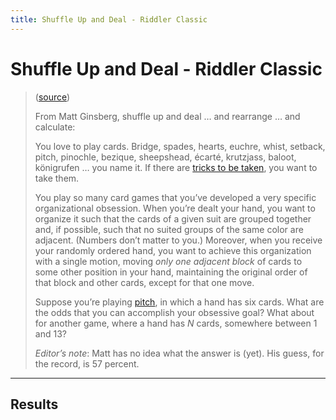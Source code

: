 ```yaml
---
title: Shuffle Up and Deal - Riddler Classic
---
```


# Shuffle Up and Deal - Riddler Classic

> ([source](https://fivethirtyeight.com/features/who-will-capture-the-most-james-bonds/))
>
> From Matt Ginsberg, shuffle up and deal … and rearrange … and calculate:
> 
> You love to play cards. Bridge, spades, hearts, euchre, whist, setback, pitch,
> pinochle, bezique, sheepshead, écarté, krutzjass, baloot, königrufen … you name
> it. If there are [tricks to be taken](https://en.wikipedia.org/wiki/Trick-taking_game),
> you want to take them.
> 
> You play so many card games that you’ve developed a very specific organizational
> obsession. When you’re dealt your hand, you want to organize it such that the
> cards of a given suit are grouped together and, if possible, such that no suited
> groups of the same color are adjacent. (Numbers don’t matter to you.) Moreover,
> when you receive your randomly ordered hand, you want to achieve this organization
> with a single motion, moving _only one adjacent block_ of cards to some other
> position in your hand, maintaining the original order of that block and other
> cards, except for that one move.
> 
> Suppose you’re playing [pitch](https://www.pagat.com/allfours/pitch.html),
> in which a hand has six cards. What are the odds that you can accomplish your
> obsessive goal? What about for another game, where a hand has _N_ cards,
> somewhere between 1 and 13?
> 
> _Editor’s note_: Matt has no idea what the answer is (yet). His guess, for the
> record, is 57 percent.

---

## Results

<div id="running-status"></div>
<ul id="odds-results"></ul>

<button id="get-sample" style="display: none">Deal out random hand</button>
<br>
<button id="get-winning" style="display: none">Deal out winning hand</button>
<br><input type="number" id="num" style="display: none" min="2" value="6" />
<div id="sample-hand"></div>
<div id="container" style="width: 75%;">
    <canvas id="canvas"></canvas>
</div>


<script src="https://cdnjs.cloudflare.com/ajax/libs/Chart.js/2.7.3/Chart.bundle.min.js"></script>
<script>
    document.addEventListener('DOMContentLoaded', function() {
        var color = Chart.helpers.color;
        var ctx = document.getElementById('canvas').getContext('2d');
        let odds_results_list = document.getElementById('odds-results');
        let running_status = document.getElementById('running-status');

        function appendOddsResult(str) {
            let li = document.createElement('li');
            li.innerHTML = str;
            odds_results_list.appendChild(li);
        }

        var worker = new Worker('{{ "assets/javascript/shuffle-up-and-deal-worker.js" | relative_url }}');

        let hand_sizes = [13, 12, 11, 10, 9, 8, 7, 6, 5, 4, 3, 2, 1];
        let hand_size_labels = hand_sizes.slice(0).map(String);
        hand_size_labels.reverse();

        let current_hand_size = hand_sizes.pop();

        running_status.innerHTML = `Calculating hand size of ${current_hand_size}`;
        worker.postMessage({
            type: 'calculate-odds',
            handSize: current_hand_size,
        });

        // Bar Chart data
        var barChartData = {
            labels: hand_size_labels,
            datasets: [{
                label: 'Results',
                backgroundColor: color(window.chartColors.red).alpha(0.5).rgbString(),
                borderColor: window.chartColors.red,
                borderWidth: 1,
                data: []
            }]
        };
        window.myBar = new Chart(ctx, {
            type: 'bar',
            data: barChartData,
            options: {
                responsive: true,
                // legend: false,
                // title: false
            }
        });


        worker.onmessage = function (event) {
            let data = event.data;
            switch (data && data.type) {
                case 'calculate-odds':
                    let odds_percent = parseFloat((data.odds * 100).toFixed(2));
                    appendOddsResult(`Hand of ${data.handSize} cards - ${odds_percent}% chance your dealt hand is "solvable"`)

                    // Adds result to graph
                    barChartData.datasets[0].push(odds_percent);
                    window.myBar.update();
                    break;
            }

            if (hand_sizes.length > 0) {
                current_hand_size = hand_sizes.pop();
                running_status.innerHTML = `Calculating hand size of ${current_hand_size}`;
                worker.postMessage({
                    type: 'calculate-odds',
                    handSize: current_hand_size,
                });
            } else {
                running_status.innerHTML = `Finished all calcuations!`;
            }
        };
    });
    

    /*
        let sample_hand = document.getElementById('sample-hand');
        let winning_hand_button = document.getElementById('get-winning');
        let sample_hand_button = document.getElementById('get-sample');
        let num_input = document.getElementById('num');


        function outputSampleHand(force_winning = false) {
            var log_str;
            var record_log = str => {
                log_str += '<li>' + str + '</li>';
            };
            
            let num = parseInt(num_input.value, 10);
            if (isNaN(num) || num < 1) {
              num = 2;
            }
            do {
                log_str = '';
                var result = dealHandAndSeeIfSolvable(num, record_log);
            } while (!result && force_winning);

            sample_hand.innerHTML = '<ul>' + log_str + '</ul>'
        }

        sample_hand_button.addEventListener('click', function(e) {
            outputSampleHand();
        })
        winning_hand_button.addEventListener('click', function(e) {
            sample_hand.innerHTML = 'Finding winning hand...';
            setTimeout(function() {outputSampleHand(true)}, 200);
        })

        setTimeout(function() {
            const SIMULATIONS = 100000;
            let wins = 0;
            for (let i = 0; i < SIMULATIONS; i++) {
                if (dealHandAndSeeIfSolvable(4)) {
                    wins++;
                }
            }

            let game = document.getElementById('game');

            game.innerHTML = `${wins} / ${SIMULATIONS} ≈ ${Math.round(wins / SIMULATIONS * 100)}% a 6-card hand is "solvable"`;

            outputSampleHand(true);
            
            // Display button
            sample_hand_button.style.display = null;
            winning_hand_button.style.display = null;
            num_input.style.display = null;
            
        }, 200)


    });
    */
</script>
<style>
.red {
    color: red;
}
canvas {
        -moz-user-select: none;
        -webkit-user-select: none;
        -ms-user-select: none;
    }
</style>
